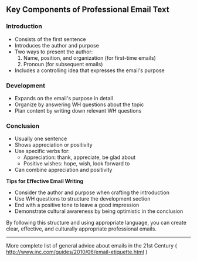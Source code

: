 ## Key Components of Professional Email Text

### Introduction
- Consists of the first sentence
- Introduces the author and purpose
- Two ways to present the author:
  1. Name, position, and organization (for first-time emails)
  2. Pronoun (for subsequent emails)
- Includes a controlling idea that expresses the email's purpose

### Development
- Expands on the email's purpose in detail
- Organize by answering WH questions about the topic
- Plan content by writing down relevant WH questions

### Conclusion
- Usually one sentence
- Shows appreciation or positivity
- Use specific verbs for:
  - Appreciation: thank, appreciate, be glad about
  - Positive wishes: hope, wish, look forward to
- Can combine appreciation and positivity

**Tips for Effective Email Writing**
- Consider the author and purpose when crafting the introduction
- Use WH questions to structure the development section
- End with a positive tone to leave a good impression
- Demonstrate cultural awareness by being optimistic in the conclusion

By following this structure and using appropriate language, you can create clear, effective, and culturally appropriate professional emails.

---
More complete list of general advice about emails in the 21st Century (
http://www.inc.com/guides/2010/06/email-etiquette.html
)

